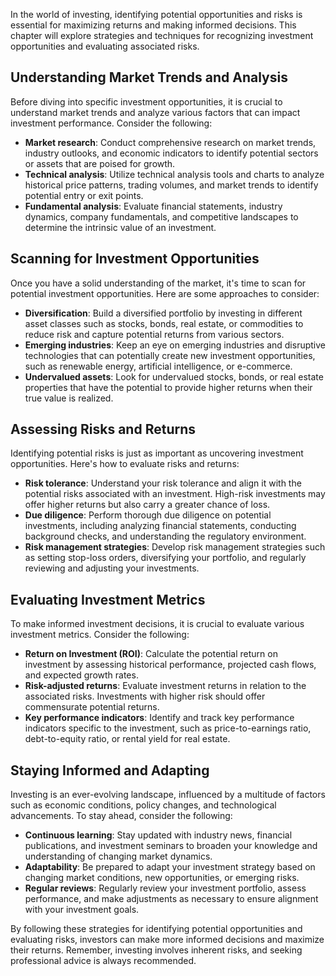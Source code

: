 
In the world of investing, identifying potential opportunities and risks is essential for maximizing returns and making informed decisions. This chapter will explore strategies and techniques for recognizing investment opportunities and evaluating associated risks.

Understanding Market Trends and Analysis
----------------------------------------

Before diving into specific investment opportunities, it is crucial to understand market trends and analyze various factors that can impact investment performance. Consider the following:

* **Market research**: Conduct comprehensive research on market trends, industry outlooks, and economic indicators to identify potential sectors or assets that are poised for growth.
* **Technical analysis**: Utilize technical analysis tools and charts to analyze historical price patterns, trading volumes, and market trends to identify potential entry or exit points.
* **Fundamental analysis**: Evaluate financial statements, industry dynamics, company fundamentals, and competitive landscapes to determine the intrinsic value of an investment.

Scanning for Investment Opportunities
-------------------------------------

Once you have a solid understanding of the market, it's time to scan for potential investment opportunities. Here are some approaches to consider:

* **Diversification**: Build a diversified portfolio by investing in different asset classes such as stocks, bonds, real estate, or commodities to reduce risk and capture potential returns from various sectors.
* **Emerging industries**: Keep an eye on emerging industries and disruptive technologies that can potentially create new investment opportunities, such as renewable energy, artificial intelligence, or e-commerce.
* **Undervalued assets**: Look for undervalued stocks, bonds, or real estate properties that have the potential to provide higher returns when their true value is realized.

Assessing Risks and Returns
---------------------------

Identifying potential risks is just as important as uncovering investment opportunities. Here's how to evaluate risks and returns:

* **Risk tolerance**: Understand your risk tolerance and align it with the potential risks associated with an investment. High-risk investments may offer higher returns but also carry a greater chance of loss.
* **Due diligence**: Perform thorough due diligence on potential investments, including analyzing financial statements, conducting background checks, and understanding the regulatory environment.
* **Risk management strategies**: Develop risk management strategies such as setting stop-loss orders, diversifying your portfolio, and regularly reviewing and adjusting your investments.

Evaluating Investment Metrics
-----------------------------

To make informed investment decisions, it is crucial to evaluate various investment metrics. Consider the following:

* **Return on Investment (ROI)**: Calculate the potential return on investment by assessing historical performance, projected cash flows, and expected growth rates.
* **Risk-adjusted returns**: Evaluate investment returns in relation to the associated risks. Investments with higher risk should offer commensurate potential returns.
* **Key performance indicators**: Identify and track key performance indicators specific to the investment, such as price-to-earnings ratio, debt-to-equity ratio, or rental yield for real estate.

Staying Informed and Adapting
-----------------------------

Investing is an ever-evolving landscape, influenced by a multitude of factors such as economic conditions, policy changes, and technological advancements. To stay ahead, consider the following:

* **Continuous learning**: Stay updated with industry news, financial publications, and investment seminars to broaden your knowledge and understanding of changing market dynamics.
* **Adaptability**: Be prepared to adapt your investment strategy based on changing market conditions, new opportunities, or emerging risks.
* **Regular reviews**: Regularly review your investment portfolio, assess performance, and make adjustments as necessary to ensure alignment with your investment goals.

By following these strategies for identifying potential opportunities and evaluating risks, investors can make more informed decisions and maximize their returns. Remember, investing involves inherent risks, and seeking professional advice is always recommended.
